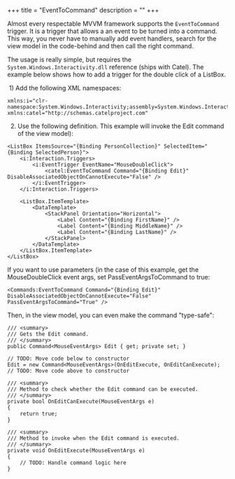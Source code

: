 +++
title = "EventToCommand" 
description = ""
+++

Almost every respectable MVVM framework supports the `EventToCommand` trigger. It is a trigger that allows a an event to be turned into a command. This way, you never have to manually add event handlers, search for the view model in the code-behind and then call the right command.

The usage is really simple, but requires the `System.Windows.Interactivity.dll` reference (ships with Catel). The example below shows how to add a trigger for the double click of a ListBox.

 1) Add the following XML namespaces:

```
xmlns:i="clr-namespace:System.Windows.Interactivity;assembly=System.Windows.Interactivity"
xmlns:catel="http://schemas.catelproject.com"
```

2) Use the following definition. This example will invoke the Edit command of the view model):

```
<ListBox ItemsSource="{Binding PersonCollection}" SelectedItem="{Binding SelectedPerson}">
    <i:Interaction.Triggers>
        <i:EventTrigger EventName="MouseDoubleClick">
            <catel:EventToCommand Command="{Binding Edit}" DisableAssociatedObjectOnCannotExecute="False" />
        </i:EventTrigger>
    </i:Interaction.Triggers>

    <ListBox.ItemTemplate>
        <DataTemplate>
            <StackPanel Orientation="Horizontal">
                <Label Content="{Binding FirstName}" />
                <Label Content="{Binding MiddleName}" />
                <Label Content="{Binding LastName}" />
            </StackPanel>
        </DataTemplate>
    </ListBox.ItemTemplate>
</ListBox>
```

If you want to use parameters (in the case of this example, get the MouseDoubleClick event args, set PassEventArgsToCommand to true:

```
<Commands:EventToCommand Command="{Binding Edit}" DisableAssociatedObjectOnCannotExecute="False" PassEventArgsToCommand="True" />
```

Then, in the view model, you can even make the command "type-safe":

```
/// <summary>
/// Gets the Edit command.
/// </summary>
public Command<MouseEventArgs> Edit { get; private set; }

// TODO: Move code below to constructor
Edit = new Command<MouseEventArgs>(OnEditExecute, OnEditCanExecute);
// TODO: Move code above to constructor

/// <summary>
/// Method to check whether the Edit command can be executed.
/// </summary>
private bool OnEditCanExecute(MouseEventArgs e)
{
    return true;
}

/// <summary>
/// Method to invoke when the Edit command is executed.
/// </summary>
private void OnEditExecute(MouseEventArgs e)
{
    // TODO: Handle command logic here
}
```
